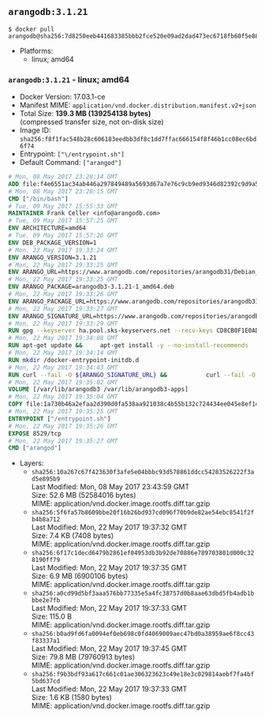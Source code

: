 ## `arangodb:3.1.21`

```console
$ docker pull arangodb@sha256:7d8250eeb441683385bbb2fce520e09ad2dad473ec6718fb60f5e88f51a4e080
```

-	Platforms:
	-	linux; amd64

### `arangodb:3.1.21` - linux; amd64

-	Docker Version: 17.03.1-ce
-	Manifest MIME: `application/vnd.docker.distribution.manifest.v2+json`
-	Total Size: **139.3 MB (139254138 bytes)**  
	(compressed transfer size, not on-disk size)
-	Image ID: `sha256:f8f1fac548b28c606183eedbb3df8c1dd7ffac666154f8f46b1cc08ec6bd6f74`
-	Entrypoint: `["\/entrypoint.sh"]`
-	Default Command: `["arangod"]`

```dockerfile
# Mon, 08 May 2017 23:28:14 GMT
ADD file:f4e6551ac34ab446a297849489a5693d67a7e76c9cb9ed9346d82392c9d9a5fe in / 
# Mon, 08 May 2017 23:28:15 GMT
CMD ["/bin/bash"]
# Tue, 09 May 2017 15:55:33 GMT
MAINTAINER Frank Celler <info@arangodb.com>
# Tue, 09 May 2017 15:57:25 GMT
ENV ARCHITECTURE=amd64
# Tue, 09 May 2017 15:57:26 GMT
ENV DEB_PACKAGE_VERSION=1
# Mon, 22 May 2017 19:33:24 GMT
ENV ARANGO_VERSION=3.1.21
# Mon, 22 May 2017 19:33:25 GMT
ENV ARANGO_URL=https://www.arangodb.com/repositories/arangodb31/Debian_8.0
# Mon, 22 May 2017 19:33:25 GMT
ENV ARANGO_PACKAGE=arangodb3-3.1.21-1_amd64.deb
# Mon, 22 May 2017 19:33:26 GMT
ENV ARANGO_PACKAGE_URL=https://www.arangodb.com/repositories/arangodb31/Debian_8.0/amd64/arangodb3-3.1.21-1_amd64.deb
# Mon, 22 May 2017 19:33:27 GMT
ENV ARANGO_SIGNATURE_URL=https://www.arangodb.com/repositories/arangodb31/Debian_8.0/amd64/arangodb3-3.1.21-1_amd64.deb.asc
# Mon, 22 May 2017 19:33:29 GMT
RUN gpg --keyserver ha.pool.sks-keyservers.net --recv-keys CD8CB0F1E0AD5B52E93F41E7EA93F5E56E751E9B
# Mon, 22 May 2017 19:34:08 GMT
RUN apt-get update &&     apt-get install -y --no-install-recommends         libjemalloc1 	libsnappy1         ca-certificates         pwgen         curl     &&     rm -rf /var/lib/apt/lists/*
# Mon, 22 May 2017 19:34:14 GMT
RUN mkdir /docker-entrypoint-initdb.d
# Mon, 22 May 2017 19:34:43 GMT
RUN curl --fail -O ${ARANGO_SIGNATURE_URL} &&           curl --fail -O ${ARANGO_PACKAGE_URL} &&             gpg --verify ${ARANGO_PACKAGE}.asc &&     (echo arangodb3 arangodb3/password password test | debconf-set-selections) &&     (echo arangodb3 arangodb3/password_again password test | debconf-set-selections) &&     DEBIAN_FRONTEND="noninteractive" dpkg -i ${ARANGO_PACKAGE} &&     rm -rf /var/lib/arangodb3/* &&     sed -ri         -e 's!127\.0\.0\.1!0.0.0.0!g'         -e 's!^(file\s*=).*!\1 -!'         -e 's!^#\s*uid\s*=.*!uid = arangodb!'         -e 's!^#\s*gid\s*=.*!gid = arangodb!'         /etc/arangodb3/arangod.conf     &&     rm -f ${ARANGO_PACKAGE}*
# Mon, 22 May 2017 19:35:02 GMT
VOLUME [/var/lib/arangodb3 /var/lib/arangodb3-apps]
# Mon, 22 May 2017 19:35:04 GMT
COPY file:1a730b46a2efaa2d390d0fa538aa921038c4b55b132c724434ee045e8ef14ed3 in /entrypoint.sh 
# Mon, 22 May 2017 19:35:25 GMT
ENTRYPOINT ["/entrypoint.sh"]
# Mon, 22 May 2017 19:35:26 GMT
EXPOSE 8529/tcp
# Mon, 22 May 2017 19:35:27 GMT
CMD ["arangod"]
```

-	Layers:
	-	`sha256:10a267c67f423630f3afe5e04bbbc93d578861ddcc54283526222f3ad5e895b9`  
		Last Modified: Mon, 08 May 2017 23:43:59 GMT  
		Size: 52.6 MB (52584016 bytes)  
		MIME: application/vnd.docker.image.rootfs.diff.tar.gzip
	-	`sha256:5f6fa57b8609bbe20f16b26bd937cd096f70b9de82ae54ebc8541f2fb4b8a712`  
		Last Modified: Mon, 22 May 2017 19:37:32 GMT  
		Size: 7.4 KB (7408 bytes)  
		MIME: application/vnd.docker.image.rootfs.diff.tar.gzip
	-	`sha256:6f17c1decd6479b2861ef04953db3b92de70886e789703801d000c328190ff79`  
		Last Modified: Mon, 22 May 2017 19:37:35 GMT  
		Size: 6.9 MB (6900106 bytes)  
		MIME: application/vnd.docker.image.rootfs.diff.tar.gzip
	-	`sha256:a0cd99d5bf3aaa576bb77335e5a4fc38757d0b8aae63dbd5fb4adb1bbbe2e7fb`  
		Last Modified: Mon, 22 May 2017 19:37:33 GMT  
		Size: 115.0 B  
		MIME: application/vnd.docker.image.rootfs.diff.tar.gzip
	-	`sha256:b0ad9fd6fa0094ef0eb698c0fd4069009aec47bd0a38959ae6f8cc43f83337a1`  
		Last Modified: Mon, 22 May 2017 19:37:45 GMT  
		Size: 79.8 MB (79760913 bytes)  
		MIME: application/vnd.docker.image.rootfs.diff.tar.gzip
	-	`sha256:f9b3bdf93a617c661c01ae306323623c49e18e3c029814aebf7fa4bf5bd637cd`  
		Last Modified: Mon, 22 May 2017 19:37:33 GMT  
		Size: 1.6 KB (1580 bytes)  
		MIME: application/vnd.docker.image.rootfs.diff.tar.gzip
